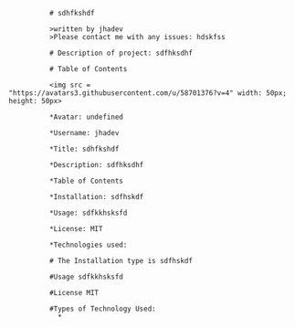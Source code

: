   
              # sdhfkshdf 
              
              >written by jhadev 
              >Please contact me with any issues: hdskfss
              
              # Description of project: sdfhksdhf

              # Table of Contents

              <img src = "https://avatars3.githubusercontent.com/u/58701376?v=4" width: 50px; height: 50px>

              *Avatar: undefined

              *Username: jhadev

              *Title: sdhfkshdf

              *Description: sdfhksdhf

              *Table of Contents

              *Installation: sdfhskdf

              *Usage: sdfkkhsksfd

              *License: MIT

              *Technologies used:

              # The Installation type is sdfhskdf

              #Usage sdfkkhsksfd

              #License MIT

              #Types of Technology Used:
                *

            